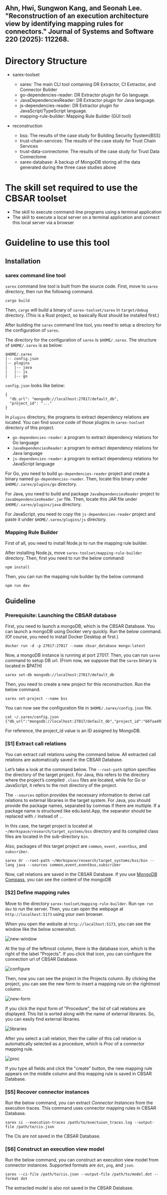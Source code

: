 ## Ahn, Hwi, Sungwon Kang, and Seonah Lee. "Reconstruction of an execution architecture view by identifying mapping rules for connectors." Journal of Systems and Software 220 (2025): 112268.

# Directory Structure

* sarex-toolset
  * sarex: The main CLI tool containing DR Extractor, CI Extractor, and Connector Bulider
  * go-dependencies-reader: DR Extractor plugin for Go language.
  * JavaDependenciesReader: DR Extractor plugin for Java language.
  * js-dependencies-reader: DR Extractor plugin for JavaScript/TypeScript language.
  * mapping-rule-builder: Mapping Rule Builder (GUI tool)

* reconstruction
  * bss: The results of the case study for Building Security System(BSS)
  * trust-chain-services: The results of the case study for Trust Chain Services
  * trust-data-connectome: The results of the case study for Trust Data Connectome
  * sarex-database: A backup of MongoDB storing all the data generated during the three case studies above

# The skill set required to use the CBSAR toolset

* The skill to execute command-line programs using a terminal application
* The skill to execute a local server on a terminal application and connect this local server via a browser

# Guideline to use this tool

## Installation

### sarex command line tool

`sarex` command line tool is built from the source code. First, move to `sarex` directory, then run the following command.

```
cargo build
```

Then, `cargo` will build a binary of `sarex-toolset/sarex` in `target/debug` directory. (This is a Rust project, so basically Rust should be installed first.)

After building the `sarex` command line tool, you need to setup a directory for the configuration of `sarex`.

The directory for the configuration of `sarex` is `$HOME/.sarex`. The structure of `$HOME/.sarex` is as below:

```
$HOME/.sarex
|-- config.json
|-- plugins
|   |-- java
|   |-- js
|   |-- go
```

`config.json` looks like below:

```
{
  "db_url": "mongodb://localhost:27017/default_db",
  "project_id": "..."
}

```

In `plugins` directory, the programs to extract dependency relations are located. You can find source code of those plugins in `sarex-toolset` directory of this project.

* `go-dependencies-reader`: a program to extract dependency relations for Go language
* `JavaDependenciesReader`: a program to extract dependency relations for Java language
* `js-dependencies-reader`: a program to extract dependency relations for JavaScript language

For Go, you need to build `go-dependencies-reader` project and create a binary named `go-dependencies-reader`. Then, locate this binary under `$HOME/.sarex/plugins/go` directory.

For Java, you need to build and package `JavaDependenciesReader` project to `JavaDependenciesReader.jar` file. Then, locate this JAR file under `$HOME/.sarex/plugins/java` directory.

For JavaScript, you need to copy the `js-dependencies-reader` project and paste it under `$HOME/.sarex/plugins/js` directory.

### Mapping Rule Builder

First of all, you need to install Node.js to run the mapping rule builder.

After installing Node.js, move `sarex-toolset/mapping-rule-builder` directory. Then, first you need to run the below command:

```
npm install
```

Then, you can run the mapping rule builder by the below command:

```
npm run dev
```

## Guideline

### Prerequisite: Launching the CBSAR database

First, you need to launch a mongoDB, which is the CBSAR Database. You can launch a mongoDB using Docker very quickly. Run the below command. (Of course, you need to install Docker Desktop at first.)

```
docker run -d -p 27017:27017 --name cbsar_database mongo:latest
```

Now, a mongoDB instance is running at port 27017. Then, you can run `sarex` command to setup DB url. (From now, we suppose that the `sarex` binary is located in $PATH)

```
sarex set-db mongodb://localhost:27017/default_db
```

Then, you need to create a new project for this reconstruction. Run the below command.

```
sarex set-project --name bss
```

You can now see the configuration file in `$HOME/.sarex/config.json` file.

```
cat ~/.sarex/config.json
{"db_url":"mongodb://localhost:27017/default_db","project_id":"66faa49397b7c1f5a12325ef"}
```

For reference, the project_id value is an ID assigned by MongoDB.

### [S1] Extract call relations

You can extract call relations using the command below. All extracted call relations are automatically saved in the CBSAR Database.

Let’s take a look at the command below. The `--root-path` option specifies the directory of the target project. For Java, this refers to the directory where the project’s compiled `.class` files are located, while for Go or JavaScript, it refers to the root directory of the project.

The `--sources` option provides the necessary information to derive call relations to external libraries in the target system. For Java, you should provide the package names, separated by commas if there are multiple. If a package name is structured like edu.kaist.App, the separator should be replaced with `/` instead of `.`.

In this case, the target project is located at `~/Workspace/research/target_systems/bss` directory and its compiled class files are located in the sub-directory `bin`.

Also, packages of this target project are `common`, `event,` `eventbus`, and `subscriber`.

```
sarex dr --root-path ~/Workspace/research/target_systems/bss/bin --lang java --sources common,event,eventbus,subscriber
```

Now, call relations are saved in the CBSAR Database. If you use [MongoDB Compass](https://www.mongodb.com/products/tools/compass), you can see the content of the mongoDB

### [S2] Define mapping rules

Move to the directory `sarex-toolset/mapping-rule-builder`. Run `npm run dev` to run the server. Then, you can open the webpage at `http://localhost:5173` using your own browser.

When you open the website at `http://localhost:5173`, you can see the window like the below screenshot.

![new-window](img/1.png)

At the top of the leftmost column, there is the database icon, which is the right of the label "Projects". If you click that icon, you can configure the connection url of CBSAR Database.

![configure](img/2.png)

Then, now you can see the project in the Projects column. By clicking the project, you can see the new form to insert a mapping rule on the rightmost column.

![new-form](img/3.png)

If you click the input form of "Procedure", the list of call relations are displayed. This list is sorted along with the name of external libraries. So, you can easily find external libraries.

![libraries](img/4.png)

After you select a call relation, then the caller of this call relation is automatically selected as a procedure, which is *Proc* of a connector mapping rule.

![proc](img/5.png)

If you type all fields and click the "create" button, the new mapping rule appears on the middle column and this mapping rule is saved in CBSAR Database.

### [S5] Recover connector instances

Run the below command, you can extract *Connector Instances* from the execution traces. This command uses connector mapping rules in CBSAR Database.

```
sarex ci --execution-traces /path/to/exectuion_traces.log --output-file /path/to/cis.json
```

The CIs are not saved in the CBSAR Database.

### [S6] Construct an execution view model

Run the below command, you can construct an execution view model from connector instances. Supported formats are `dot`, `png`, and `json`.

```
sarex --ci-file /path/to/cis.json --output-file /path/to/model.dot --format dot
```

The extracted model is also not saved in the CBSAR Database.
